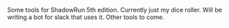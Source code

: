 Some tools for ShadowRun 5th edition.  Currently just my dice roller.
Will be writing a bot for slack that uses it.
Other tools to come.
